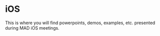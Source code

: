 iOS
============
This is where you will find powerpoints, demos, examples, etc. presented during MAD iOS meetings.
